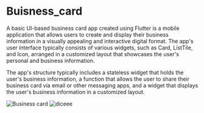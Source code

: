 # Buisness_card
A basic UI-based business card app created using Flutter is a mobile application that allows
users to create and display their business information in a visually appealing and interactive 
digital format. The app's user interface typically consists of various widgets, such as Card, 
ListTile, and Icon, arranged in a customized layout that showcases the user's personal and 
business information.

The app's structure typically includes a stateless widget that holds the user's business 
information, a function that allows the user to share their business card via email or 
other messaging apps, and a widget that displays the user's business information in a 
customized layout.

![Business card](https://user-images.githubusercontent.com/111459969/235497272-dce49b42-d966-4b68-ac3e-a1a7eee33f2a.png)
![diceee](https://user-images.githubusercontent.com/111459969/235497278-8770d5c9-ff3e-412a-b6a4-79e353ee36b6.png)
